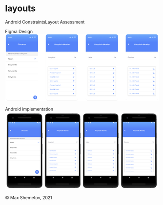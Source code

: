# layouts
Android ConstraintsLayout Assessment

Figma Design
![Design](layouts-design.png)

Android implementation
![Design](layouts-screenshot.png)

© Max Shemetov, 2021
